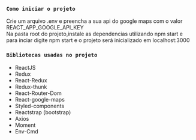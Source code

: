 ### `Como iniciar o projeto`

Crie um arquivo .env e preencha a sua api do google maps com o valor REACT_APP_GOOGLE_API_KEY </br>
Na pasta root do projeto,instale as dependencias utilizando npm start e para inciar digite npm start e o projeto será inicializado em localhost:3000



### `Bibliotecas usadas no projeto`

- ReactJS
- Redux
- React-Redux
- Redux-thunk
- React-Router-Dom
- React-google-maps
- Styled-components
- Reactstrap (bootstrap)
- Axios
- Moment
- Env-Cmd
